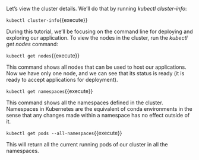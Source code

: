 Let’s view the cluster details. We’ll do that by running *kubectl cluster-info*:

`kubectl cluster-info`{{execute}}

During this tutorial, we’ll be focusing on the command line for deploying and exploring our application.
To view the nodes in the cluster, run the *kubectl get nodes* command:

`kubectl get nodes`{{execute}}

This command shows all nodes that can be used to host our applications. Now we have only one node, and we can see that its status is ready (it is ready to accept applications for deployment). 


`kubectl get namespaces`{{execute}}

This command shows all the namespaces defined in the cluster. Namespaces in Kubernetes are the equivalent of conda environments in the sense that any changes made within a namespace has no effect outside of it.

`kubectl get pods --all-namespaces`{{execute}}

This will return all the current running pods of our cluster in all the namespaces.
